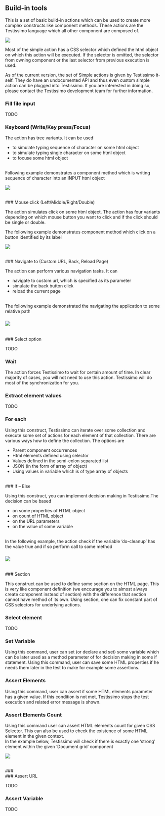 ## Build-in tools

This is a set of basic build-in actions which can be used to create more complex constructs like component methods. These actions are the Testissimo language which all other component are composed of. 

![](/documentation/images/By-JXGlX9W.png)

Most of the simple action has a CSS selector which defined the html object on which this action will be executed. If the selector is omitted, the selector from owning component or the last selector from previous execution is used. 

As of the current version, the set of Simple actions is given by Testissimo it-self. They do have an undocumented API and thus even custom simple action can be plugged into Testissimo. If you are interested in doing so, please contact the Testissimo development team for further information. 
<br>
### Fill file input

TODO
<br>
### Keyboard (Write/Key press/Focus)

The action has tree variants. It can be used 

* to simulate typing sequence of character on some html object
* to simulate typing single character on some html object
* to focuse some html object
<br>
Following example demonstrates a component method which is writing sequence of character into an INPUT html object

![](/documentation/images/HkYq9UcGX.png)  


<br>
### Mouse click (Left/Middle/Right/Double)

The action simulates click on some html object. The action has four variants depending on which mouse button you want to click and if the click should be single or double. 

The following example demonstrates component method which click on a button identified by its label

![](/documentation/images/rJp9pIqfX.png)  


<br>
### Navigate to (Custom URL, Back, Reload Page)

The action can perform various navigation tasks. It can

* navigate to custom url, which is specified as its parameter
* simulate the back button click
* reload the current page
<br>
The following example demonstrated the navigating the application to some relative path



### ![](/documentation/images/S1bvkv5Gm.png)

 
<br>
### Select option

TODO
<br>
### Wait

The action forces Testissimo to wait for certain amount of time. In clear majority of cases, you will not need to use this action. Testissimo will do most of the synchronization for you. 
<br>
### Extract element values

TODO
<br>
### For each

Using this construct, Testissimo can iterate over some collection and execute some set of actions for each element of that collection. There are various ways how to define the collection. The options are

* Parent component occurrences
* Html elements defined using selector
* Values defined in the semi-colon separated list
* JSON (in the form of array of object)
* Using values in variable which is of type array of objects
<br>
### If – Else

Using this construct, you can implement decision making in Testissimo.The decision can be based 

* on some properties of HTML object
* on count of HTML object
* on the URL parameters
* on the value of some variable
<br>
In the following example, the action check if the variable ‘do-cleanup’ has the value true and if so perform call to some method



### ![](/documentation/images/rylc-vcG7.png)

 
<br>
### Section

This construct can be used to define some section on the HTML page. This is very like component definition (we encourage you to almost always create component instead of section) with the difference that section cannot have method of its own. Using section, one can fix constant part of CSS selectors for underlying actions. 
<br>
### Select element

TODO
<br>
### Set Variable

Using this command, user can set (or declare and set) some variable which can be later used as a method parameter of for decision making in some if statement. Using this command, user can save some HTML properties if he needs them later in the test to make for example some assertions.
<br>
### Assert Elements

Using this command, user can assert if some HTML elements parameter has a given value. If this condition is not met, Testissimo stops the test execution and related error message is shown. 
<br>
### Assert Elements Count

Using this command user can assert HTML elements count for given CSS Selector. This can also be used to check the existence of some HTML element in the given context.  
In the example below, Testissimo will check if there is exactly one ‘strong’ element within the given ‘Document grid’ component

![](/documentation/images/Sy9sb2nGm.png)  


<br>
###  
<br>
### Assert URL

TODO
<br>
### Assert Variable

TODO
